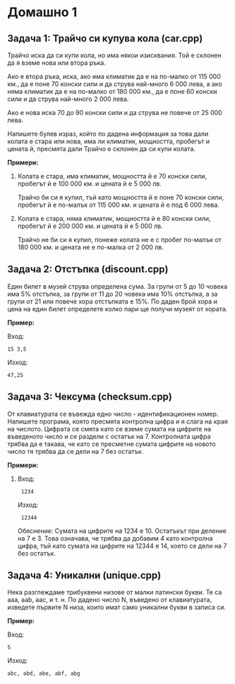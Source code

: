 # Домашно 1

## Задача 1: Трайчо си купува кола (car.cpp)

Трайчо иска да си купи кола, но има някои изисквания. Той е склонен да я вземе нова или втора ръка. 

Ако е втора ръка, иска, ако има климатик да е на по-малко от 115 000 км., да е поне 70 конски сили и да струва най-много 6 000 лева, 
а ако няма климатик да е на по-малко от 180 000 км., да е поне 60 конски сили и да струва най-много 2 000 лева.

Ако е нова иска 70 до 90 конски сили и да струва не повече от 25 000 лева.

Напишете булев израз, който по дадена информация за това дали колата е стара или нова, има ли климатик, мощността, пробегът и цената й, пресмята дали Трайчо е склонен да си купи колата.

**Примери:**

1) 
	Колата е стара, има климатик, мощността й е 70 конски сили, пробегът й е 100 000 км. и цената й е 5 000 лв. 

	Трайчо би си я купил, тъй като мощността й е поне 70 конски сили, пробегът й е по-малък от 115 000 км. и цената й е под 6 000 лева.

2)
	Колата е стара, няма климатик, мощността й е 80 конски сили, пробегът й е 200 000 км. и цената й е 5 000 лв.

	Трайчо не би си я купил, понеже колата не е с пробег по-малък от 180 000 км. и цената не е по-малка от 2 000 лв.

## Задача 2: Отстъпка (discount.cpp)

Един билет в музей струва определена сума. За групи от 5 до 10 човека има 5% отстъпка, за групи от 11 до 20 човека има 10% отстъпка, а за групи от 21 или повече хора отстъпката е 15%. По даден брой хора и цена на един билет определете колко пари ще получи музеят от хората.

**Пример:**

Вход:

	15 3,5

Изход:

	47,25


## Задача 3: Чексума (checksum.cpp)
От клавиатурата се въвежда едно число - идентификационен номер. Напишете програма, която пресмята контролна цифра и я слага на края на числото. Цифрата се смята като се вземе сумата на цифрите на въведеното число и се раздели с остатък на 7. Контролната цифра трябва да е такава, че като се пресметне сумата цифрите на новото число тя трябва да се дели на 7 без остатък.

**Примери:**

1)
	Вход:

		1234

	Изход:

		12344

	Обяснение: Сумата на цифрите на 1234 е 10. Остатъкът при деление на 7 е 3. Това означава, че трябва да добавим 4 като контролна цифра, тъй като сумата на цифрите на 12344 е 14, което се дели на 7 без остатък.

## Задача 4: Уникални (unique.cpp)
Нека разглеждаме трибуквени низове от малки латински букви. Те са aaa, aab, aac, и т. н. По дадено число N, въведено от клавиатурата, изведете първите N низа, които имат само уникални букви в записа си.

**Пример:**

Вход:

	5

Изход:

	аbc, abd, abe, abf, abg
